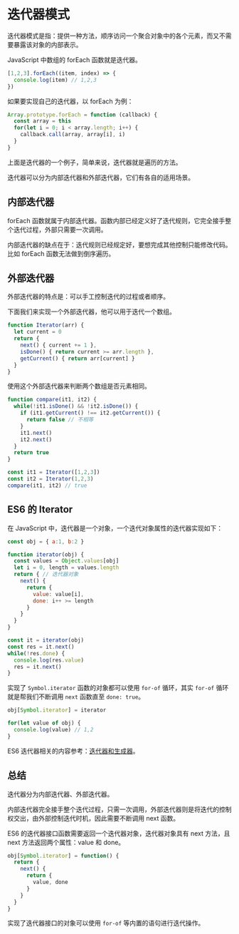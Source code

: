 # 迭代器模式

迭代器模式是指：提供一种方法，顺序访问一个聚合对象中的各个元素，而又不需要暴露该对象的内部表示。

JavaScript 中数组的 forEach 函数就是迭代器。

```javascript
[1,2,3].forEach((item, index) => {
  console.log(item) // 1,2,3
})
```

如果要实现自己的迭代器，以 forEach 为例：

```javascript
Array.prototype.forEach = function (callback) {
  const array = this
  for(let i = 0; i < array.length; i++) {
    callback.call(array, array[i], i)
  }
}
```

上面是迭代器的一个例子，简单来说，迭代器就是遍历的方法。

迭代器可以分为内部迭代器和外部迭代器，它们有各自的适用场景。

## 内部迭代器

forEach 函数就属于内部迭代器。函数内部已经定义好了迭代规则，它完全接手整个迭代过程，外部只需要一次调用。

内部迭代器的缺点在于：迭代规则已经规定好，要想完成其他控制只能修改代码。比如 forEach 函数无法做到倒序遍历。

## 外部迭代器

外部迭代器的特点是：可以手工控制迭代的过程或者顺序。

下面我们来实现一个外部迭代器，他可以用于迭代一个数组。

```javascript
function Iterator(arr) {
  let current = 0
  return {
    next() { current += 1 },
    isDone() { return current >= arr.length },
    getCurrent() { return arr[current] }
  }
}
```

使用这个外部迭代器来判断两个数组是否元素相同。

```javascript
function compare(it1, it2) {
  while(!it1.isDone() && !it2.isDone()) {
    if (it1.getCurrent() !== it2.getCurrent()) {
      return false // 不相等
    }
    it1.next()
    it2.next()
  }
  return true
}

const it1 = Iterator([1,2,3])
const it2 = Iterator(1,2,3)
compare(it1, it2) // true
```

## ES6 的 Iterator

在 JavaScript 中，迭代器是一个对象，一个迭代对象属性的迭代器实现如下：

```javascript
const obj = { a:1, b:2 }

function iterator(obj) {
  const values = Object.values[obj]
  let i = 0, length = values.length
  return { // 迭代器对象
    next() {
      return {
        value: value[i],
        done: i++ >= length
      }
    }
  }
}

const it = iterator(obj)
const res = it.next()
while(!res.done) {
  console.log(res.value)
  res = it.next()
}
```

实现了 `Symbol.iterator` 函数的对象都可以使用 `for-of` 循环，其实 `for-of` 循环就是帮我们不断调用 `next` 函数直至 `done: true`。

```javascript
obj[Symbol.iterator] = iterator

for(let value of obj) {
  console.log(value) // 1,2
}
```

ES6 迭代器相关的内容参考：[迭代器和生成器](https://developer.mozilla.org/zh-CN/docs/Web/JavaScript/Guide/Iterators_and_Generators)。

## 总结

迭代器分为内部迭代器、外部迭代器。

内部迭代器完全接手整个迭代过程，只需一次调用，外部迭代器则是将迭代的控制权交出，由外部控制迭代时机，因此需要不断调用 next 函数。

ES6 的迭代器接口函数需要返回一个迭代器对象，迭代器对象具有 next 方法，且 next 方法返回两个属性：value 和 done。

```javascript
obj[Symbol.iterator] = function() {
  return {
    next() {
      return {
        value, done
      }
    }
  }
}
```

实现了迭代器接口的对象可以使用 `for-of` 等内置的语句进行迭代操作。